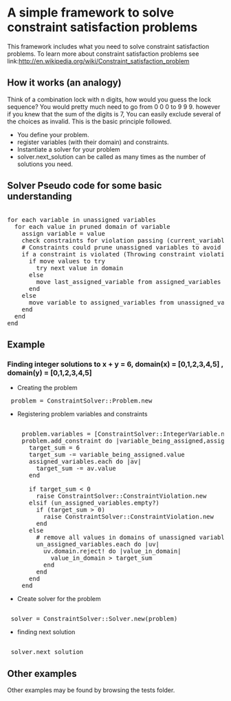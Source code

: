 # A simple framework to solve constraint satisfaction problems
This framework includes what you need to solve constraint satisfaction problems. 
To learn more about constraint satisfaction problems see link:http://en.wikipedia.org/wiki/Constraint_satisfaction_problem 

## How it works (an analogy)
Think of a combination lock with n digits, how would you guess the lock sequence? You would pretty much need  to go from 0 0 0 to 9 9 9. however if you knew that the sum of the digits is 7, You can easily exclude several of the choices as invalid. This is the basic principle followed. 

* You define your problem.
* register variables (with their domain) and constraints. 
* Instantiate a solver for your problem
* solver.next_solution can be called as many times as the number of solutions you need. 
 
## Solver Pseudo code for some basic understanding
<pre><nowiki>
for each variable in unassigned variables
  for each value in pruned domain of variable
    assign variable = value 
    check constraints for violation passing (current_variable, assigned_variables, unassigned_variables) 
    # Constraints could prune unassigned variables to avoid unnecessary searches. 
    if a constraint is violated (Throwing constraint violation exception) 
      if move values to try 
        try next value in domain
      else 
        move last_assigned_variable from assigned_variables back to unassigned_variables to try untried values of this variable
      end
    else 
      move variable to assigned_variables from unassigned_variables
    end
  end
end
</nowiki></pre>

## Example
### Finding integer solutions to  x + y = 6, domain(x) = [0,1,2,3,4,5] , domain(y) = [0,1,2,3,4,5]
* Creating the problem
<pre><nowiki> problem = ConstraintSolver::Problem.new  </nowiki></pre>
 
* Registering problem variables and constraints
<pre><nowiki>
    problem.variables = [ConstraintSolver::IntegerVariable.new("x",0,5),ConstraintSolver::IntegerVariable.new("y",0,5)]
    problem.add_constraint do |variable_being_assigned,assigned_variables,un_assigned_variables| 
      target_sum = 6
      target_sum -= variable_being_assigned.value 
      assigned_variables.each do |av|
        target_sum -= av.value
      end

      if target_sum < 0
        raise ConstraintSolver::ConstraintViolation.new
      elsif (un_assigned_variables.empty?)
        if (target_sum > 0)
          raise ConstraintSolver::ConstraintViolation.new
        end
      else
        # remove all values in domains of unassigned variables that are greater than target_sum
        un_assigned_variables.each do |uv|
          uv.domain.reject! do |value_in_domain|
            value_in_domain > target_sum
          end
        end
      end
    end
</pre></nowiki>
* Create solver for the problem
<pre><nowiki>
 solver = ConstraintSolver::Solver.new(problem) 
</pre></nowiki> 
* finding next solution 
<pre><nowiki>
 solver.next_solution
</pre></nowiki>
## Other examples
Other examples may be found by browsing the tests folder. 



